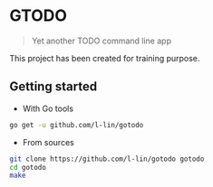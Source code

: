 # GTODO

> Yet another TODO command line app

This project has been created for training purpose.

## Getting started

- With Go tools

```bash
go get -u github.com/l-lin/gotodo
```

- From sources

```bash
git clone https://github.com/l-lin/gotodo gotodo
cd gotodo
make
```
